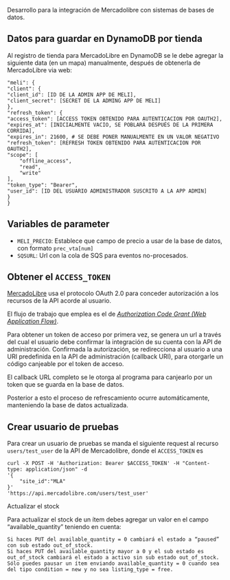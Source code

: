 Desarrollo para la integración de Mercadolibre con sistemas de bases de datos.

## Datos para guardar en DynamoDB por tienda

Al registro de tienda para MercadoLibre en DynamoDB se le debe agregar la siguiente data (en un mapa) manualmente, después de obtenerla de MercadoLibre via web:

    "meli": {
    "client": {
    "client_id": [ID DE LA ADMIN APP DE MELI],
    "client_secret": [SECRET DE LA ADMING APP DE MELI]
    },
    "refresh_token": {
    "access_token": [ACCESS TOKEN OBTENIDO PARA AUTENTICACION POR OAUTH2],
    "expires_at": [INICIALMENTE VACIO, SE POBLARÁ DESPUÉS DE LA PRIMERA CORRIDA],
    "expires_in": 21600, # SE DEBE PONER MANUALMENTE EN UN VALOR NEGATIVO
    "refresh_token": [REFRESH TOKEN OBTENIDO PARA AUTENTICACION POR OAUTH2],
    "scope": [
        "offline_access",
        "read",
        "write"
    ],
    "token_type": "Bearer",
    "user_id": [ID DEL USUARIO ADMINISTRADOR SUSCRITO A LA APP ADMIN]
    }
    }

## Variables de parameter

* `MELI_PRECIO`: Establece que campo de precio a usar de la base de datos, con formato `prec_vta[num]`
* `SQSURL`: Url con la cola de SQS para eventos no-procesados.

## Obtener el `ACCESS_TOKEN`

[MercadoLibre](https://developers.mercadolibre.com.ve/es_ar/autenticacion-y-autorizacion "Documentanción para la autenticación y autorización para el acceso a la API de MercadoLibre.") usa el protocolo OAuth 2.0 para conceder autorización a los recursos de la API acorde al usuario.

El flujo de trabajo que emplea es el de [*Authorization Code Grant (Web Application Flow)*](https://requests-oauthlib.readthedocs.io/en/latest/oauth2_workflow.html#web-application-flow "Documentación del paquete Requests-Oauthlib usada para obtener un token de acceso.").

Para obtener un token de acceso por primera vez, se genera un url a través del cual el usuario debe confirmar la integración de su cuenta con la API de administración. Confirmada la autorización, se redirecciona al usuario a una URI predefinida en la API de administración (callback URI), para otorgarle un código canjeable por el token de acceso.

El callback URL completo se le otorga al programa para canjearlo por un token que se guarda en la base de datos.

Posterior a esto el proceso de refrescamiento ocurre automáticamente, manteniendo la base de datos actualizada.

## Crear usuario de pruebas

Para crear un usuario de pruebas se manda el siguiente request al recurso `users/test_user` de la API de Mercadolibre, donde el `ACCESS_TOKEN` es 

    curl -X POST -H 'Authorization: Bearer $ACCESS_TOKEN' -H "Content-type: application/json" -d
    '{
        "site_id":"MLA"
    }'
    'https://api.mercadolibre.com/users/test_user'

Actualizar el stock

Para actualizar el stock de un ítem debes agregar un valor en el campo “available_quantity” teniendo en cuenta:

    Si haces PUT del available_quantity = 0 cambiará el estado a “paused” con sub estado out_of_stock.
    Si haces PUT del available_quantity mayor a 0 y el sub estado es out_of_stock cambiará el estado a activo sin sub estado out_of_stock.
    Sólo puedes pausar un ítem enviando available_quantity = 0 cuando sea del tipo condition = new y no sea listing_type = free. 

